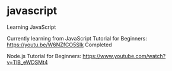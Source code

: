 # javascript
Learning JavaScript

Currently learning from JavaScript Tutorial for Beginners: https://youtu.be/W6NZfCO5SIk
Completed

Node.js Tutorial for Beginners: https://www.youtube.com/watch?v=TlB_eWDSMt4
